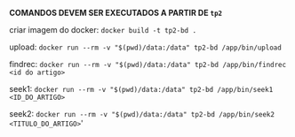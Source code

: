 **COMANDOS DEVEM SER EXECUTADOS A PARTIR DE `tp2`**

criar imagem do docker: `docker build -t tp2-bd .`

upload: `docker run --rm -v "$(pwd)/data:/data" tp2-bd /app/bin/upload`

findrec: `docker run --rm -v "$(pwd)/data:/data" tp2-bd /app/bin/findrec <id do artigo>`

seek1: `docker run --rm -v "$(pwd)/data:/data" tp2-bd /app/bin/seek1 <ID_DO_ARTIGO>`

seek2: `docker run --rm -v "$(pwd)/data:/data" tp2-bd /app/bin/seek2 <TITULO_DO_ARTIGO>`'